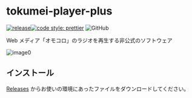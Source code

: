 # tokumei-player-plus

[![release](https://github.com/arrow2nd/tokumei-player-plus/actions/workflows/build.yaml/badge.svg)](https://github.com/arrow2nd/tokumei-player-plus/actions/workflows/build.yaml)[![code style: prettier](https://img.shields.io/badge/code_style-prettier-ff69b4.svg?style=flat)](https://github.com/prettier/prettier)
![GitHub](https://img.shields.io/github/license/arrow2nd/tokumei-player-plus)

Web メディア「オモコロ」のラジオを再生する非公式のソフトウェア

![image0](https://user-images.githubusercontent.com/44780846/110941311-7b6eb100-837b-11eb-9393-d391abc02cc4.png)

## インストール

[Releases](https://github.com/arrow2nd/tokumei-player-plus/releases) からお使いの環境にあったファイルをダウンロードしてください。
